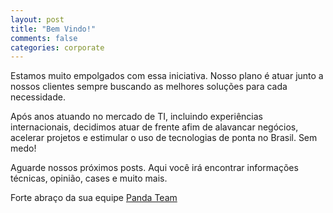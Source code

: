 ```yaml
---
layout: post
title: "Bem Vindo!"
comments: false
categories: corporate
---
```


Estamos muito empolgados com essa iniciativa. Nosso plano é atuar junto a nossos clientes sempre buscando as melhores soluções para cada necessidade.

Após anos atuando no mercado de TI, incluindo experiências internacionais, decidimos atuar de frente afim de alavancar negócios, acelerar projetos e estimular o uso de tecnologias de ponta no Brasil. Sem medo!

Aguarde nossos próximos posts. Aqui você irá encontrar informações técnicas, opinião, cases e muito mais.

Forte abraço da sua equipe [Panda Team](http://www.pandateam.com.br)
